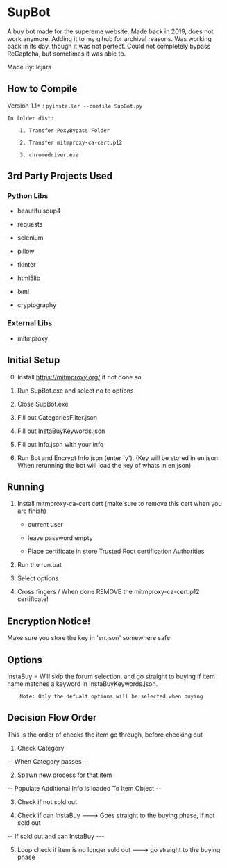 # SupBot


A buy bot made for the supereme website. Made back in 2019, does not work anymore. Adding it to my gihub for archival reasons.
Was working back in its day, though it was not perfect. Could not completely bypass ReCaptcha, but sometimes it was able to.

Made By: lejara

## How to Compile

Version 1.1+ : 
```pyinstaller --onefile SupBot.py```

	In folder dist:

		1. Transfer PoxyBypass Folder

		2. Transfer mitmproxy-ca-cert.p12

		3. chromedriver.exe

## 3rd Party Projects Used

### Python Libs

- beautifulsoup4

- requests

- selenium

- pillow

- tkinter

- html5lib

- lxml

- cryptography

### External Libs

- mitmproxy

## Initial Setup

0. Install https://mitmproxy.org/ if not done so

1. Run SupBot.exe and select no to options

2. Close SupBot.exe

3. Fill out CategoriesFilter.json

4. Fill out InstaBuyKeywords.json

5. Fill out Info.json with your info

6. Run Bot and Encrypt Info.json (enter 'y'). (Key will be stored in en.json. When rerunning the bot will load the key of whats in en.json)

## Running

1. Install mitmproxy-ca-cert cert (make sure to remove this cert when you are finish)

	- current user

	- leave password empty

	- Place certificate in store Trusted Root certification Authorities

2. Run the run.bat

3. Select options

4. Cross fingers / When done REMOVE the mitmproxy-ca-cert.p12 certificate!

## Encryption Notice!

Make sure you store the key in 'en.json' somewhere safe

## Options

InstaBuy = Will skip the forum selection, and go straight to buying if item name matches a keyword in InstaBuyKeywords.json.

		Note: Only the defualt options will be selected when buying

## Decision Flow Order

This is the order of checks the item go through, before checking out

1. Check Category

-- When Category passes --

2. Spawn new process for that item

-- Populate Additional Info Is loaded To Item Object --

3. Check if not sold out

4. Check if can InstaBuy ---> Goes straight to the buying phase, if not sold out

-- If sold out and can InstaBuy ---

5. Loop check if item is no longer sold out ---> go straight to the buying phase
